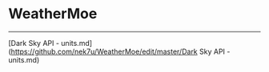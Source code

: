 # WeatherMoe

***
[Dark Sky API - units.md](https://github.com/nek7u/WeatherMoe/edit/master/Dark Sky API - units.md)
